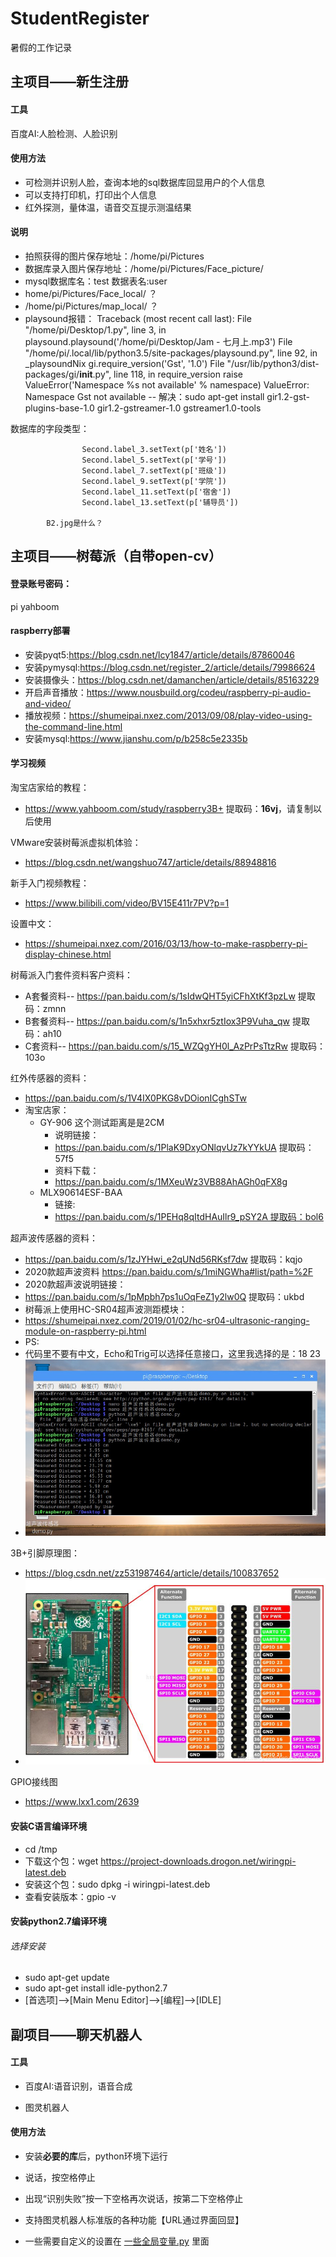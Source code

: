 # StudentRegister
暑假的工作记录
## 主项目——新生注册
#### 工具
百度AI:人脸检测、人脸识别
#### 使用方法
- 可检测并识别人脸，查询本地的sql数据库回显用户的个人信息
- 可以支持打印机，打印出个人信息
- 红外探测，量体温，语音交互提示测温结果
#### 说明
- 拍照获得的图片保存地址：/home/pi/Pictures
- 数据库录入图片保存地址：/home/pi/Pictures/Face_picture/
- mysql数据库名：test 数据表名:user
- home/pi/Pictures/Face_local/  ？
- /home/pi/Pictures/map_local/   ？
- playsound报错：
		Traceback (most recent call last):
		  File "/home/pi/Desktop/1.py", line 3, in <module>
		    playsound.playsound('/home/pi/Desktop/Jam - 七月上.mp3')
		  File "/home/pi/.local/lib/python3.5/site-packages/playsound.py", line 92, in _playsoundNix
		    gi.require_version('Gst', '1.0')
		  File "/usr/lib/python3/dist-packages/gi/__init__.py", line 118, in require_version
		    raise ValueError('Namespace %s not available' % namespace)
		ValueError: Namespace Gst not available
-- 解决：sudo apt-get install gir1.2-gst-plugins-base-1.0 gir1.2-gstreamer-1.0 gstreamer1.0-tools
	
数据库的字段类型：

                    Second.label_3.setText(p['姓名'])
                    Second.label_5.setText(p['学号'])
                    Second.label_7.setText(p['班级'])
                    Second.label_9.setText(p['学院'])
                    Second.label_11.setText(p['宿舍'])
                    Second.label_13.setText(p['辅导员'])
		    
		    B2.jpg是什么？

## 主项目——树莓派（自带open-cv）

#### 登录账号密码：

pi  yahboom

#### raspberry部署
- 安装pyqt5:https://blog.csdn.net/lcy1847/article/details/87860046
- 安装pymysql:https://blog.csdn.net/register_2/article/details/79986624
- 安装摄像头：https://blog.csdn.net/damanchen/article/details/85163229
- 开启声音播放：https://www.nousbuild.org/codeu/raspberry-pi-audio-and-video/
- 播放视频：https://shumeipai.nxez.com/2013/09/08/play-video-using-the-command-line.html
- 安装mysql:https://www.jianshu.com/p/b258c5e2335b

#### 学习视频

淘宝店家给的教程：

- https://www.yahboom.com/study/raspberry3B+ 提取码：**16vj**，请复制以后使用

VMware安装树莓派虚拟机体验：

- https://blog.csdn.net/wangshuo747/article/details/88948816

新手入门视频教程：

- https://www.bilibili.com/video/BV15E411r7PV?p=1

设置中文：

- https://shumeipai.nxez.com/2016/03/13/how-to-make-raspberry-pi-display-chinese.html

树莓派入门套件资料客户资料：

- A套餐资料-- https://pan.baidu.com/s/1sIdwQHT5yiCFhXtKf3pzLw 提取码：zmnn
- B套餐资料-- https://pan.baidu.com/s/1n5xhxr5ztIox3P9Vuha_qw     提取码：ah10
- C套资料-- https://pan.baidu.com/s/15_WZQgYH0l_AzPrPsTtzRw   提取码：103o

红外传感器的资料：

- https://pan.baidu.com/s/1V4IX0PKG8vDOionICghSTw
- 淘宝店家：
	- GY-906 这个测试距离是是2CM
		- 说明链接：
		- https://pan.baidu.com/s/1PlaK9DxyONlqvUz7kYYkUA 提取码：57f5
		- 资料下载：
		- https://pan.baidu.com/s/1MXeuWz3VB88AhAGh0qFX8g
	- MLX90614ESF-BAA
		- 链接:
		- https://pan.baidu.com/s/1PEHq8qItdHAuIlr9_pSY2A 提取码：bol6

超声波传感器的资料：

- https://pan.baidu.com/s/1zJYHwi_e2qUNd56RKsf7dw   提取码：kqjo
- 2020款超声波资料 https://pan.baidu.com/s/1miNGWha#list/path=%2F 
- 2020款超声波说明链接：
- https://pan.baidu.com/s/1pMpbh7ps1uOqFeZ1y2lw0Q 提取码：ukbd
- 树莓派上使用HC-SR04超声波测距模块：
- https://shumeipai.nxez.com/2019/01/02/hc-sr04-ultrasonic-ranging-module-on-raspberry-pi.html 
- PS:
- 代码里不要有中文，Echo和Trig可以选择任意接口，这里我选择的是：18 23
- <img src=".\Image\代码里不要有中文.jpg" alt="代码里不要有中文" style="zoom: 80%;" />

3B+引脚原理图：

- https://blog.csdn.net/zz531987464/article/details/100837652
- <img src=".\Image\20181206212711483.jpg" alt="20181206212711483" style="zoom: 80%;" />

GPIO接线图

- https://www.lxx1.com/2639

#### 安装C语言编译环境

- cd /tmp
- 下载这个包：wget https://project-downloads.drogon.net/wiringpi-latest.deb
- 安装这个包：sudo dpkg -i wiringpi-latest.deb
- 查看安装版本：gpio -v

#### 安装python2.7编译环境 

###### 选择安装

- sudo apt-get update
- sudo apt-get install idle-python2.7
- [首选项]-->[Main Menu Editor]-->[编程]-->[IDLE]

## 副项目——聊天机器人

#### 工具
- 百度AI:语音识别，语音合成

- 图灵机器人


#### 使用方法
- 安装**必要的库**后，python环境下运行

- 说话，按空格停止

- 出现“识别失败”按一下空格再次说话，按第二下空格停止

- 支持图灵机器人标准版的各种功能【URL通过界面回显】
- 一些需要自定义的设置在 [一些全局变量.py](https://github.com/thinkforanameissohard/StudentRegister/blob/master/聊天机器人/一些全局变量.py) 里面
